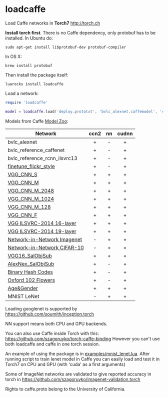 loadcaffe
=========

Load Caffe networks in **Torch7** http://torch.ch

**Install torch first**. There is no Caffe dependency, only protobuf has to be installed. In Ubuntu do:

```
sudo apt-get install libprotobuf-dev protobuf-compiler
```

In OS X:

```
brew install protobuf
```

Then install the package itself:

```
luarocks install loadcaffe
```

Load a network:

```lua
require 'loadcaffe'

model = loadcaffe.load('deploy.prototxt', 'bvlc_alexnet.caffemodel', 'ccn2')
```

Models from Caffe [Model Zoo](https://github.com/BVLC/caffe/wiki/Model-Zoo):

| Network  | ccn2 | nn | cudnn |
| ------------- | :-------------: | :-------: | :---: |
| bvlc_alexnet | + | - | + |
| bvlc_reference_caffenet | + | - | + |
| bvlc_reference_rcnn_ilsvrc13 | + | - | + |
| [finetune_flickr_style](https://gist.github.com/sergeyk/034c6ac3865563b69e60) | + | - | + |
| [VGG_CNN_S](https://gist.github.com/ksimonyan/fd8800eeb36e276cd6f9)  | +  | + | + |
| [VGG_CNN_M](https://gist.github.com/ksimonyan/f194575702fae63b2829)  | +  | + | + |
| [VGG_CNN_M_2048](https://gist.github.com/ksimonyan/78047f3591446d1d7b91)  | +  | + | + |
| [VGG_CNN_M_1024](https://gist.github.com/ksimonyan/f0f3d010e6d5f0100274)  | +  | + | + |
| [VGG_CNN_M_128](https://gist.github.com/ksimonyan/976847408258292576a1)  | +  | + | + |
| [VGG_CNN_F](https://gist.github.com/ksimonyan/a32c9063ec8e1118221a)  | +  | + | + |
| [VGG ILSVRC-2014 16-layer](https://gist.github.com/ksimonyan/211839e770f7b538e2d8) | + | + | + |
| [VGG ILSVRC-2014 19-layer](https://gist.github.com/ksimonyan/3785162f95cd2d5fee77) | + | + | + |
| [Network-in-Network Imagenet](https://gist.github.com/mavenlin/d802a5849de39225bcc6) | - | + | + |
| [Network-in-Network CIFAR-10](https://gist.github.com/mavenlin/e56253735ef32c3c296d) | - | + | + |
| [VGG16_SalObjSub](https://gist.github.com/jimmie33/27c1c0a7736ba66c2395) | + | + | + |
| [AlexNex_SalObjSub](https://gist.github.com/jimmie33/0585ed9428dc5222981f) | + | - | + | 
| [Binary Hash Codes](https://gist.github.com/kevinlin311tw/266d4150a1db5810398e) | + | - | + |
| [Oxford 102 Flowers](https://gist.github.com/jimgoo/0179e52305ca768a601f) | + | - | + |
| [Age&Gender](http://www.openu.ac.il/home/hassner/projects/cnn_agegender/) | + | + | + |
| MNIST LeNet | - | + | + |

Loading googlenet is supported by https://github.com/soumith/inception.torch

NN support means both CPU and GPU backends.

You can also use Caffe inside Torch with this: https://github.com/szagoruyko/torch-caffe-binding However you can't use both loadcaffe and caffe in one torch session.

An example of using the package is in [examples/mnist_lenet.lua](examples/mnist_lenet.lua). After running script to train lenet model in Caffe you can easily load and test it in Torch7 on CPU and GPU (with 'cuda' as a first arguments)

Some of ImageNet networks are validated to give reported accuracy in torch in https://github.com/szagoruyko/imagenet-validation.torch

Rights to caffe.proto belong to the University of California.
